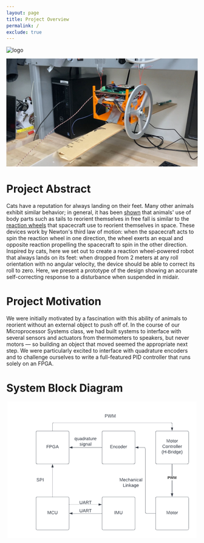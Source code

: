 ```yaml
---
layout: page
title: Project Overview
permalink: /
exclude: true
---
```


<div style="text-align: left">
  <img src="./assets/img/Logo.png" alt="logo" width="100" />
</div>

![Reaction Wheel Cat in (re)Action](./assets/img/MicroPs-cat-action-shot.jpg)

# Project Abstract
Cats have a reputation for always landing on their feet. Many other animals exhibit similar behavior; in general, it has been [shown](https://ieeexplore.ieee.org/abstract/document/7562541) that animals' use of body parts such as tails to reorient themselves in free fall is similar to the [reaction wheels](https://en.wikipedia.org/wiki/Reaction_wheel) that spacecraft use to reorient themselves in space. These devices work by Newton's third law of motion: when the spacecraft acts to spin the reaction wheel in one direction, the wheel exerts an equal and opposite reaction propelling the spacecraft to spin in the other direction. Inspired by cats, here we set out to create a reaction wheel-powered robot that always lands on its feet: when dropped from 2 meters at any roll orientation with no angular velocity, the device should be able to correct its roll to zero. Here, we present a prototype of the design showing an accurate self-correcting response to a disturbance when suspended in midair.

# Project Motivation
We were initially motivated by a fascination with this ability of animals to reorient without an external object to push off of. In the course of our Microprocessor Systems class, we had built systems to interface with several sensors and actuators from thermometers to speakers, but never motors — so building an object that moved seemed the appropriate next step. We were particularly excited to interface with quadrature encoders and to challenge ourselves to write a full-featured PID controller that runs solely on an FPGA.

# System Block Diagram

<div style="text-align: center">
  <img src="assets/img/block_diagram.png" alt="block diagram" width="500" />
</div>
